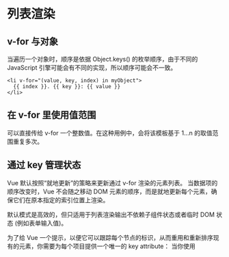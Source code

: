 # 列表渲染

## v-for 与对象 
当遍历一个对象时，顺序是依据 Object.keys() 的枚举顺序，由于不同的 JavaScript 引擎可能会有不同的实现，所以顺序可能会不一致。
```vue
<li v-for="(value, key, index) in myObject">
  {{ index }}. {{ key }}: {{ value }}
</li>
```

## 在 v-for 里使用值范围 
可以直接传给 v-for 一个整数值。在这种用例中，会将该模板基于 1...n 的取值范围重复多次。

## 通过 key 管理状态 
Vue 默认按照“就地更新”的策略来更新通过 v-for 渲染的元素列表。
当数据项的顺序改变时，Vue 不会随之移动 DOM 元素的顺序，而是就地更新每个元素，确保它们在原本指定的索引位置上渲染。

默认模式是高效的，但只适用于列表渲染输出不依赖子组件状态或者临时 DOM 状态 (例如表单输入值)。

为了给 Vue 一个提示，以便它可以跟踪每个节点的标识，从而重用和重新排序现有的元素，你需要为每个项目提供一个唯一的 key attribute：
当你使用 <template v-for> 时，key 应该被放置在这个 <template> 容器上：

## 数组变化侦测
### 变更方法
Vue 包装了一批侦听数组的变更方法，以至于这些方法可以触发视图更新。被包装的变更方法如下：
push()
pop()
shift()
unshift()
splice()
sort()
reverse()
### 替换一个数组
变更方法，顾名思义，就是会对调用它们的原数组进行变更。相对地，也有一些非变更方法，例如 filter()，concat() 和 slice()，这些都不会更改原数组，而总是返回一个新数组。当遇到的是非变更方法时，我们需要将旧的数组替换为新的：

### 展示过滤或排序后的结果 
有时，我们希望显示数组经过过滤或排序后的内容，而不实际变更或重置原始数据。在这种情况下，你可以创建返回已过滤或已排序数组的计算属性。
在计算属性中使用 reverse() 和 sort() 请保持谨慎！这两个方法将变更原始数组，计算函数中不应该这么做。请在调用这些方法之前创建一个原数组的副本：